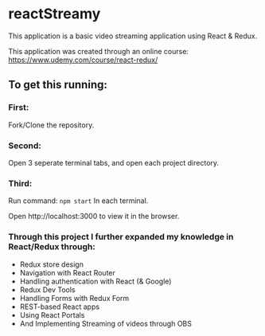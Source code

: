 # reactStreamy

This application is a basic video streaming application using React & Redux.

This application was created through an online course:
https://www.udemy.com/course/react-redux/

## To get this running:
### First:
Fork/Clone the repository.

### Second:
Open 3 seperate terminal tabs, and open each project directory.

### Third:
Run command: 
`npm start` In each terminal.

Open http://localhost:3000 to view it in the browser.

### Through this project I further expanded my knowledge in React/Redux through: 
* Redux store design
* Navigation with React Router
* Handling authentication with React (& Google)
* Redux Dev Tools
* Handling Forms with Redux Form
* REST-based React apps
* Using React Portals
* And Implementing Streaming of videos through OBS
